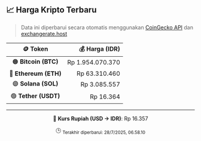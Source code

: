 

<!-- HARGA_KRIPTO -->
## 📈 Harga Kripto Terbaru

> Data ini diperbarui secara otomatis menggunakan [CoinGecko API](https://www.coingecko.com/) dan [exchangerate.host](https://exchangerate.host/)

<div align="center">

| 🪙 Token | 💰 Harga (IDR) |
|:------:|---------------:|
| 🟠 **Bitcoin (BTC)**   | Rp 1.954.070.370 |
| 🔵 **Ethereum (ETH)**  | Rp 63.310.460 |
| 🟣 **Solana (SOL)**    | Rp 3.085.557 |
| 🟢 **Tether (USDT)**   | Rp 16.364 |

---

💱 **Kurs Rupiah (USD → IDR)**: Rp 16.357

🕒 <sub>Terakhir diperbarui: 28/7/2025, 06.58.10</sub>

</div>
<!-- /HARGA_KRIPTO -->